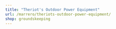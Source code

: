 ```yaml
---
title: "Theriot's Outdoor Power Equipment"
url: /marrero/theriots-outdoor-power-equipment/
shop: groundskeeping
---
```

